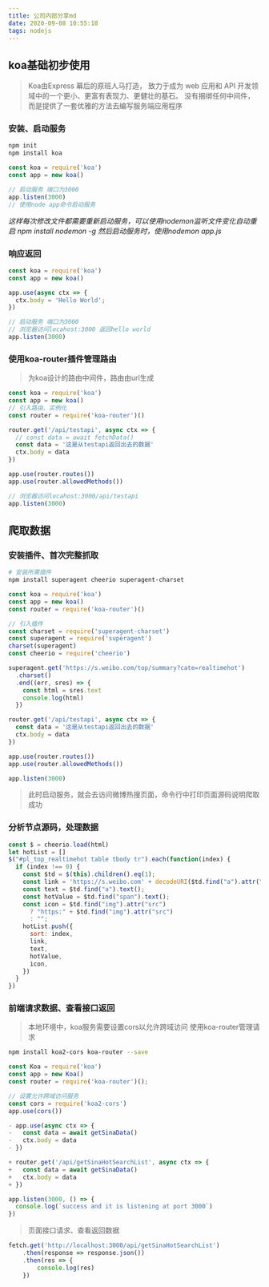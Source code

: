 ```yaml
---
title: 公司内部分享md
date: 2020-09-08 10:55:18
tags: nodejs
---
```


## koa基础初步使用
> Koa由Express 幕后的原班人马打造， 致力于成为 web 应用和 API 开发领域中的一个更小、更富有表现力、更健壮的基石。 
> 没有捆绑任何中间件， 而是提供了一套优雅的方法去编写服务端应用程序

### 安装、启动服务
```bash
npm init
npm install koa
```

```javascript
const koa = require('koa')
const app = new koa()

// 启动服务 端口为3000
app.listen(3000)
// 使用node app命令启动服务
```
*这样每次修改文件都需要重新启动服务，可以使用nodemon监听文件变化自动重启*
*npm install nodemon -g 然后启动服务时，使用nodemon app.js*

### 响应返回
```javascript
const koa = require('koa')
const app = new koa()

app.use(async ctx => {
  ctx.body = 'Hello World';
})

// 启动服务 端口为3000
// 浏览器访问locahost:3000 返回hello world
app.listen(3000)

```
### 使用koa-router插件管理路由
> 为koa设计的路由中间件，路由由url生成

```javascript
const koa = require('koa')
const app = new koa()
// 引入路由、实例化
const router = require('koa-router')()

router.get('/api/testapi', async ctx => {
  // const data = await fetchData()
  const data = '这是从testapi返回出去的数据'
  ctx.body = data
})

app.use(router.routes())
app.use(router.allowedMethods())

// 浏览器访问locahost:3000/api/testapi
app.listen(3000)
```

## 爬取数据

### 安装插件、首次完整抓取

```bash
# 安装所需插件
npm install superagent cheerio superagent-charset
```

```javascript
const koa = require('koa')
const app = new koa()
const router = require('koa-router')()

// 引入插件
const charset = require('superagent-charset')
const superagent = require('superagent')
charset(superagent)
const cheerio = require('cheerio')

superagent.get('https://s.weibo.com/top/summary?cate=realtimehot')
  .charset()
  .end((err, sres) => {
    const html = sres.text
    console.log(html)
  })

router.get('/api/testapi', async ctx => {
  const data = '这是从testapi返回出去的数据'
  ctx.body = data
})

app.use(router.routes())
app.use(router.allowedMethods())

app.listen(3000)
```
> 此时启动服务，就会去访问微博热搜页面，命令行中打印页面源码说明爬取成功


### 分析节点源码，处理数据

```js
const $ = cheerio.load(html)
let hotList = []
$("#pl_top_realtimehot table tbody tr").each(function(index) {
  if (index !== 0) {
    const $td = $(this).children().eq(1);
    const link = 'https://s.weibo.com' + decodeURI($td.find("a").attr("href"));
    const text = $td.find("a").text();
    const hotValue = $td.find("span").text();
    const icon = $td.find("img").attr("src")
      ? "https:" + $td.find("img").attr("src")
      : "";
    hotList.push({
      sort: index,
      link,
      text,
      hotValue,
      icon,
    })
  }
})
```











### 前端请求数据、查看接口返回

> 本地环境中，koa服务需要设置cors以允许跨域访问
> 使用koa-router管理请求

```bash
npm install koa2-cors koa-router --save
```
```javascript
const Koa = require('koa')
const app = new Koa()
const router = require('koa-router')();

// 设置允许跨域访问服务
const cors = require('koa2-cors')
app.use(cors())

- app.use(async ctx => {
- 	const data = await getSinaData()
- 	ctx.body = data
- })

+ router.get('/api/getSinaHotSearchList', async ctx => {
+ 	const data = await getSinaData()
+ 	ctx.body = data
+ })

app.listen(3000, () => {
  console.log(`success and it is listening at port 3000`)
})

```
> 页面接口请求、查看返回数据

```javascript
fetch.get('http://localhost:3000/api/getSinaHotSearchList')
	.then(response => response.json())
	.then(res => {
		console.log(res)
	})
```
